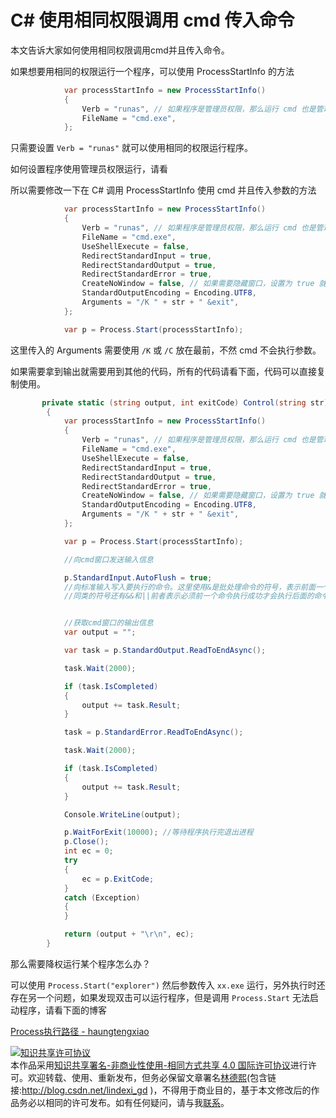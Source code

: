 
# C# 使用相同权限调用 cmd 传入命令

本文告诉大家如何使用相同权限调用cmd并且传入命令。

<!--more-->


<!-- 不发布 -->

如果想要用相同的权限运行一个程序，可以使用 ProcessStartInfo 的方法

```csharp
            var processStartInfo = new ProcessStartInfo()
            {
                Verb = "runas", // 如果程序是管理员权限，那么运行 cmd 也是管理员权限
                FileName = "cmd.exe",
            };
```

只需要设置 `Verb = "runas"` 就可以使用相同的权限运行程序。

如何设置程序使用管理员权限运行，请看

所以需要修改一下在 C# 调用 ProcessStartInfo 使用 cmd 并且传入参数的方法

```csharp
            var processStartInfo = new ProcessStartInfo()
            {
                Verb = "runas", // 如果程序是管理员权限，那么运行 cmd 也是管理员权限
                FileName = "cmd.exe",
                UseShellExecute = false,
                RedirectStandardInput = true,
                RedirectStandardOutput = true,
                RedirectStandardError = true,
                CreateNoWindow = false, // 如果需要隐藏窗口，设置为 true 就不显示窗口
                StandardOutputEncoding = Encoding.UTF8,
                Arguments = "/K " + str + " &exit",
            };

            var p = Process.Start(processStartInfo);
```

这里传入的 Arguments 需要使用 `/K` 或 `/C` 放在最前，不然 cmd 不会执行参数。

如果需要拿到输出就需要用到其他的代码，所有的代码请看下面，代码可以直接复制使用。

```csharp
       private static (string output, int exitCode) Control(string str)
        {
            var processStartInfo = new ProcessStartInfo()
            {
                Verb = "runas", // 如果程序是管理员权限，那么运行 cmd 也是管理员权限
                FileName = "cmd.exe",
                UseShellExecute = false,
                RedirectStandardInput = true,
                RedirectStandardOutput = true,
                RedirectStandardError = true,
                CreateNoWindow = false, // 如果需要隐藏窗口，设置为 true 就不显示窗口
                StandardOutputEncoding = Encoding.UTF8,
                Arguments = "/K " + str + " &exit",
            };

            var p = Process.Start(processStartInfo);

            //向cmd窗口发送输入信息

            p.StandardInput.AutoFlush = true;
            //向标准输入写入要执行的命令。这里使用&是批处理命令的符号，表示前面一个命令不管是否执行成功都执行后面(exit)命令，如果不执行exit命令，后面调用ReadToEnd()方法会假死
            //同类的符号还有&&和||前者表示必须前一个命令执行成功才会执行后面的命令，后者表示必须前一个命令执行失败才会执行后面的命令


            //获取cmd窗口的输出信息
            var output = "";

            var task = p.StandardOutput.ReadToEndAsync();

            task.Wait(2000);

            if (task.IsCompleted)
            {
                output += task.Result;
            }

            task = p.StandardError.ReadToEndAsync();

            task.Wait(2000);

            if (task.IsCompleted)
            {
                output += task.Result;
            }

            Console.WriteLine(output);

            p.WaitForExit(10000); //等待程序执行完退出进程
            p.Close();
            int ec = 0;
            try
            {
                ec = p.ExitCode;
            }
            catch (Exception)
            {
            }

            return (output + "\r\n", ec);
        }
```

那么需要降权运行某个程序怎么办？

可以使用 `Process.Start("explorer")` 然后参数传入 `xx.exe` 运行，另外执行时还存在另一个问题，如果发现双击可以运行程序，但是调用 `Process.Start` 无法启动程序，请看下面的博客

[Process执行路径 - haungtengxiao](https://xinyuehtx.github.io/post/Process%E6%89%A7%E8%A1%8C%E8%B7%AF%E5%BE%84.html )





<a rel="license" href="http://creativecommons.org/licenses/by-nc-sa/4.0/"><img alt="知识共享许可协议" style="border-width:0" src="https://licensebuttons.net/l/by-nc-sa/4.0/88x31.png" /></a><br />本作品采用<a rel="license" href="http://creativecommons.org/licenses/by-nc-sa/4.0/">知识共享署名-非商业性使用-相同方式共享 4.0 国际许可协议</a>进行许可。欢迎转载、使用、重新发布，但务必保留文章署名[林德熙](http://blog.csdn.net/lindexi_gd)(包含链接:http://blog.csdn.net/lindexi_gd )，不得用于商业目的，基于本文修改后的作品务必以相同的许可发布。如有任何疑问，请与我[联系](mailto:lindexi_gd@163.com)。